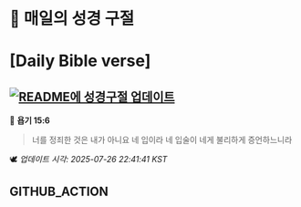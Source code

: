 # 🙏 매일의 성경 구절
# [Daily Bible verse]
## [![README에 성경구절 업데이트](https://github.com/DONGSUKA/first_test/actions/workflows/update-readme-bible.yml/badge.svg)](https://github.com/DONGSUKA/first_test/actions/workflows/update-readme-bible.yml)
<!-- START_BIBLE_VERSE -->
📖 **욥기 15:6**
> 너를 정죄한 것은 내가 아니요 네 입이라 네 입술이 네게 불리하게 증언하느니라

🕊️ _업데이트 시각: 2025-07-26 22:41:41 KST_
  <!-- END_BIBLE_VERSE -->
## GITHUB_ACTION
